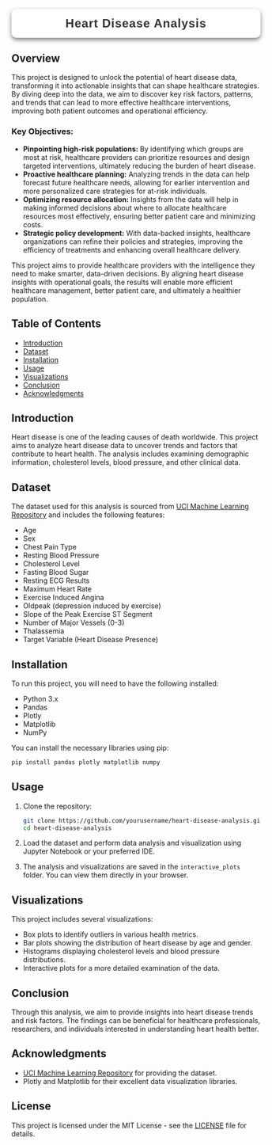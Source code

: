 <h1 style="font-family: 'Poppins', sans-serif; font-weight: 700; color: #1c1c1c; background: white; padding: 15px; border-radius: 10px; text-align: center; box-shadow: 0 4px 8px rgba(0, 0, 0, 0.5); letter-spacing: 1px; text-transform: capitalize; font-size: 1.5rem;">
<span style="color: #333333;">Heart disease analysis</span>
</h1>



## Overview
This project is designed to unlock the potential of heart disease data, transforming it into actionable insights that can shape healthcare strategies. By diving deep into the data, we aim to discover key risk factors, patterns, and trends that can lead to more effective healthcare interventions, improving both patient outcomes and operational efficiency.

### Key Objectives:

- **Pinpointing high-risk populations:** By identifying which groups are most at risk, healthcare providers can prioritize resources and design targeted interventions, ultimately reducing the burden of heart disease.
- **Proactive healthcare planning:** Analyzing trends in the data can help forecast future healthcare needs, allowing for earlier intervention and more personalized care strategies for at-risk individuals.
- **Optimizing resource allocation:** Insights from the data will help in making informed decisions about where to allocate healthcare resources most effectively, ensuring better patient care and minimizing costs.
- **Strategic policy development:** With data-backed insights, healthcare organizations can refine their policies and strategies, improving the efficiency of treatments and enhancing overall healthcare delivery.

This project aims to provide healthcare providers with the intelligence they need to make smarter, data-driven decisions. By aligning heart disease insights with operational goals, the results will enable more efficient healthcare management, better patient care, and ultimately a healthier population.
## Table of Contents
- [Introduction](#introduction)
- [Dataset](#dataset)
- [Installation](#installation)
- [Usage](#usage)
- [Visualizations](#visualizations)
- [Conclusion](#conclusion)
- [Acknowledgments](#acknowledgments)

## Introduction
Heart disease is one of the leading causes of death worldwide. This project aims to analyze heart disease data to uncover trends and factors that contribute to heart health. The analysis includes examining demographic information, cholesterol levels, blood pressure, and other clinical data.

## Dataset
The dataset used for this analysis is sourced from [UCI Machine Learning Repository](https://archive.ics.uci.edu/ml/datasets/Heart+Disease) and includes the following features:
- Age
- Sex
- Chest Pain Type
- Resting Blood Pressure
- Cholesterol Level
- Fasting Blood Sugar
- Resting ECG Results
- Maximum Heart Rate
- Exercise Induced Angina
- Oldpeak (depression induced by exercise)
- Slope of the Peak Exercise ST Segment
- Number of Major Vessels (0-3)
- Thalassemia
- Target Variable (Heart Disease Presence)

## Installation
To run this project, you will need to have the following installed:
- Python 3.x
- Pandas
- Plotly
- Matplotlib
- NumPy

You can install the necessary libraries using pip:
```bash
pip install pandas plotly matplotlib numpy
```

## Usage
1. Clone the repository:
   ```bash
   git clone https://github.com/yourusername/heart-disease-analysis.git
   cd heart-disease-analysis
   ```

2. Load the dataset and perform data analysis and visualization using Jupyter Notebook or your preferred IDE.

3. The analysis and visualizations are saved in the `interactive_plots` folder. You can view them directly in your browser.

## Visualizations
This project includes several visualizations:
- Box plots to identify outliers in various health metrics.
- Bar plots showing the distribution of heart disease by age and gender.
- Histograms displaying cholesterol levels and blood pressure distributions.
- Interactive plots for a more detailed examination of the data.

## Conclusion
Through this analysis, we aim to provide insights into heart disease trends and risk factors. The findings can be beneficial for healthcare professionals, researchers, and individuals interested in understanding heart health better.

## Acknowledgments
- [UCI Machine Learning Repository](https://archive.ics.uci.edu/ml/datasets/Heart+Disease) for providing the dataset.
- Plotly and Matplotlib for their excellent data visualization libraries.

## License
This project is licensed under the MIT License - see the [LICENSE](LICENSE) file for details.
